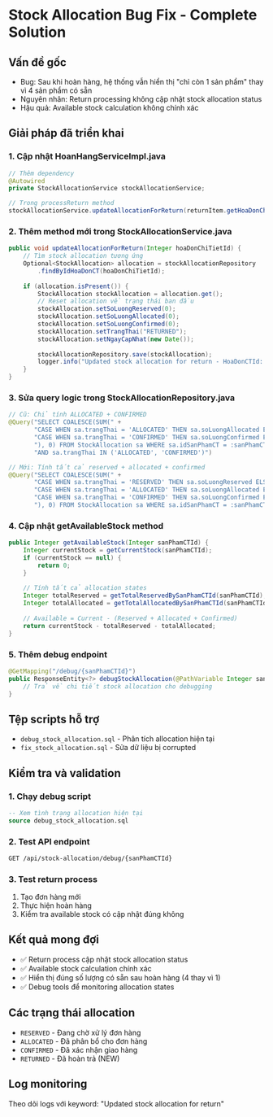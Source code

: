 # Stock Allocation Bug Fix - Complete Solution

## Vấn đề gốc
- Bug: Sau khi hoàn hàng, hệ thống vẫn hiển thị "chỉ còn 1 sản phẩm" thay vì 4 sản phẩm có sẵn
- Nguyên nhân: Return processing không cập nhật stock allocation status
- Hậu quả: Available stock calculation không chính xác

## Giải pháp đã triển khai

### 1. Cập nhật HoanHangServiceImpl.java
```java
// Thêm dependency
@Autowired
private StockAllocationService stockAllocationService;

// Trong processReturn method
stockAllocationService.updateAllocationForReturn(returnItem.getHoaDonChiTietId());
```

### 2. Thêm method mới trong StockAllocationService.java
```java
public void updateAllocationForReturn(Integer hoaDonChiTietId) {
    // Tìm stock allocation tương ứng
    Optional<StockAllocation> allocation = stockAllocationRepository
        .findByIdHoaDonCT(hoaDonChiTietId);
    
    if (allocation.isPresent()) {
        StockAllocation stockAllocation = allocation.get();
        // Reset allocation về trạng thái ban đầu
        stockAllocation.setSoLuongReserved(0);
        stockAllocation.setSoLuongAllocated(0);
        stockAllocation.setSoLuongConfirmed(0);
        stockAllocation.setTrangThai("RETURNED");
        stockAllocation.setNgayCapNhat(new Date());
        
        stockAllocationRepository.save(stockAllocation);
        logger.info("Updated stock allocation for return - HoaDonCTId: {}", hoaDonChiTietId);
    }
}
```

### 3. Sửa query logic trong StockAllocationRepository.java
```java
// Cũ: Chỉ tính ALLOCATED + CONFIRMED
@Query("SELECT COALESCE(SUM(" +
       "CASE WHEN sa.trangThai = 'ALLOCATED' THEN sa.soLuongAllocated ELSE 0 END + " +
       "CASE WHEN sa.trangThai = 'CONFIRMED' THEN sa.soLuongConfirmed ELSE 0 END" +
       "), 0) FROM StockAllocation sa WHERE sa.idSanPhamCT = :sanPhamCTId " +
       "AND sa.trangThai IN ('ALLOCATED', 'CONFIRMED')")

// Mới: Tính tất cả reserved + allocated + confirmed
@Query("SELECT COALESCE(SUM(" +
       "CASE WHEN sa.trangThai = 'RESERVED' THEN sa.soLuongReserved ELSE 0 END + " +
       "CASE WHEN sa.trangThai = 'ALLOCATED' THEN sa.soLuongAllocated ELSE 0 END + " +
       "CASE WHEN sa.trangThai = 'CONFIRMED' THEN sa.soLuongConfirmed ELSE 0 END" +
       "), 0) FROM StockAllocation sa WHERE sa.idSanPhamCT = :sanPhamCTId")
```

### 4. Cập nhật getAvailableStock method
```java
public Integer getAvailableStock(Integer sanPhamCTId) {
    Integer currentStock = getCurrentStock(sanPhamCTId);
    if (currentStock == null) {
        return 0;
    }
    
    // Tính tất cả allocation states 
    Integer totalReserved = getTotalReservedBySanPhamCTId(sanPhamCTId);
    Integer totalAllocated = getTotalAllocatedBySanPhamCTId(sanPhamCTId);
    
    // Available = Current - (Reserved + Allocated + Confirmed)
    return currentStock - totalReserved - totalAllocated;
}
```

### 5. Thêm debug endpoint
```java
@GetMapping("/debug/{sanPhamCTId}")
public ResponseEntity<?> debugStockAllocation(@PathVariable Integer sanPhamCTId) {
    // Trả về chi tiết stock allocation cho debugging
}
```

## Tệp scripts hỗ trợ
- `debug_stock_allocation.sql` - Phân tích allocation hiện tại
- `fix_stock_allocation.sql` - Sửa dữ liệu bị corrupted

## Kiểm tra và validation

### 1. Chạy debug script
```sql
-- Xem tình trạng allocation hiện tại
source debug_stock_allocation.sql
```

### 2. Test API endpoint
```bash
GET /api/stock-allocation/debug/{sanPhamCTId}
```

### 3. Test return process
1. Tạo đơn hàng mới
2. Thực hiện hoàn hàng
3. Kiểm tra available stock có cập nhật đúng không

## Kết quả mong đợi
- ✅ Return process cập nhật stock allocation status
- ✅ Available stock calculation chính xác
- ✅ Hiển thị đúng số lượng có sẵn sau hoàn hàng (4 thay vì 1)
- ✅ Debug tools để monitoring allocation states

## Các trạng thái allocation
- `RESERVED` - Đang chờ xử lý đơn hàng
- `ALLOCATED` - Đã phân bổ cho đơn hàng
- `CONFIRMED` - Đã xác nhận giao hàng
- `RETURNED` - Đã hoàn trả (NEW)

## Log monitoring
Theo dõi logs với keyword: "Updated stock allocation for return"